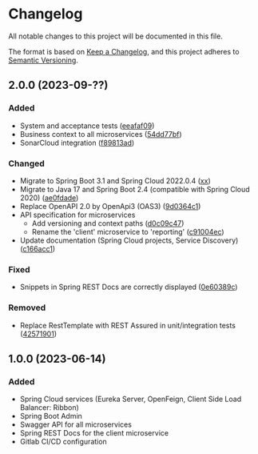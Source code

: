 # Changelog

All notable changes to this project will be documented in this file.

The format is based on [Keep a Changelog](https://keepachangelog.com/en/1.1.0/), and this project adheres to [Semantic Versioning](https://semver.org/spec/v2.0.0.html).

## 2.0.0 (2023-09-??)

### Added

- System and acceptance tests ([eeafaf09](https://gitlab.com/ShowMeYourCodeYouTube/spring-cloud-demo/-/commit/eeafaf0955996fd0fd765783298abe3d84be656c))
- Business context to all microservices ([54dd77bf](https://gitlab.com/ShowMeYourCodeYouTube/spring-cloud-demo/-/commit/54dd77bfa51cdafcae7f6b20937c36ab1c823a64))
- SonarCloud integration ([f89813ad](https://gitlab.com/ShowMeYourCodeYouTube/spring-cloud-demo/-/commit/f89813ad543811f3e150640da284c315a8daec59))

### Changed

- Migrate to Spring Boot 3.1 and Spring Cloud 2022.0.4 ([xx]())
- Migrate to Java 17 and Spring Boot 2.4 (compatible with Spring Cloud 2020) ([ae0fdade](https://gitlab.com/ShowMeYourCodeYouTube/spring-cloud-demo/-/commit/ae0fdade676731cb7f0de2b518f29214297b2131))
- Replace OpenAPI 2.0 by OpenApi3 (OAS3) ([9d0364c1](https://gitlab.com/ShowMeYourCodeYouTube/spring-cloud-demo/-/commit/9d0364c1d63fd8bcb41cf9b372450790f974c0e4))
- API specification for microservices
  - Add versioning and context paths ([d0c09c47](https://gitlab.com/ShowMeYourCodeYouTube/spring-cloud-demo/-/commit/d0c09c47eb8e0248ab0275f52cf78084fed3d560))
  - Rename the 'client' microservice to 'reporting' ([c91004ec](https://gitlab.com/ShowMeYourCodeYouTube/spring-cloud-demo/-/commit/c91004ec0043d26f180e788efedeb3bcbce21501))
- Update documentation (Spring Cloud projects, Service Discovery) ([c166acc1](https://gitlab.com/ShowMeYourCodeYouTube/spring-cloud-demo/-/commit/c166acc1981aa8c12df8abd4a5cd7bd326cf2d89))

### Fixed

- Snippets in Spring REST Docs are correctly displayed ([0e60389c](https://gitlab.com/ShowMeYourCodeYouTube/spring-cloud-demo/-/commit/0e60389c56f38d428148e04149812d62024ea6cb))

### Removed

- Replace RestTemplate with REST Assured in unit/integration tests ([42571901](https://gitlab.com/ShowMeYourCodeYouTube/spring-cloud-demo/-/commit/42571901bc26186bb049228d202af7ee20c53d5b))

## 1.0.0 (2023-06-14)

### Added

- Spring Cloud services (Eureka Server, OpenFeign, Client Side Load Balancer: Ribbon)
- Spring Boot Admin
- Swagger API for all microservices
- Spring REST Docs for the client microservice
- Gitlab CI/CD configuration
